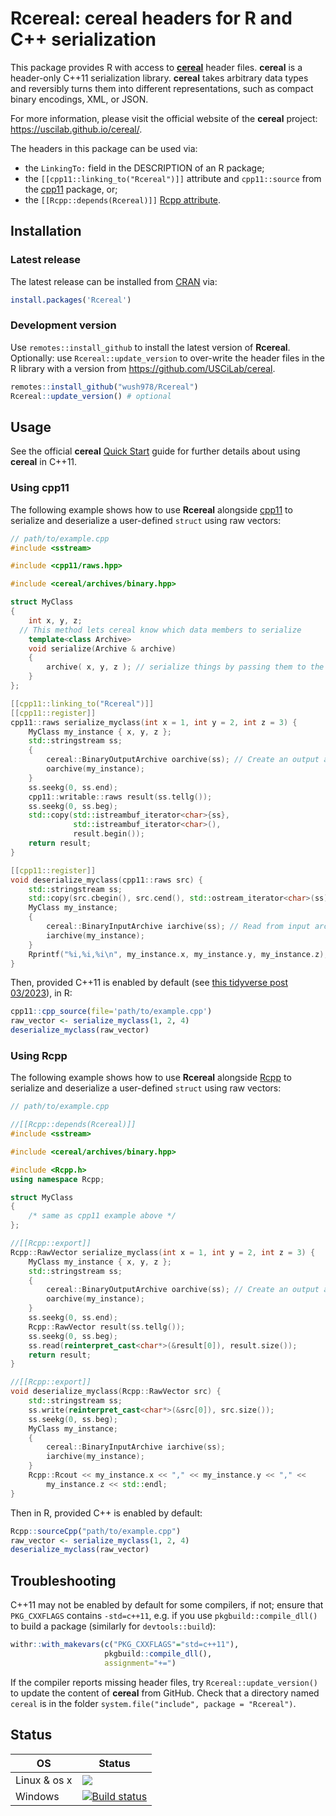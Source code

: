 # Rcereal: cereal headers for R and C++ serialization

This package provides R with access to [__cereal__][cereal_gh] header files.
__cereal__ is a header-only C++11 serialization library. __cereal__ takes
arbitrary data types and reversibly turns them into different representations,
such as compact binary encodings, XML, or JSON.

For more information, please visit the official website of the __cereal__
project: <https://uscilab.github.io/cereal/>.

[cereal_gh]: https://uscilab.github.io/cereal/

The headers in this package can be used via:

-   the `LinkingTo:` field in the DESCRIPTION of an R package;
-   the `[[cpp11::linking_to("Rcereal")]]` attribute and `cpp11::source` from
    the [cpp11][cpp11_url] package, or;
-   the `[[Rcpp::depends(Rcereal)]]` [Rcpp attribute][rcpp_attributes_vignette].

[cpp11_url]: https://cpp11.r-lib.org
[rcpp_attributes_vignette]: https://cran.r-project.org/package=Rcpp/vignettes/Rcpp-attributes.pdf


## Installation

### Latest release

The latest release can be installed from [CRAN][rcereal_cran] via:

```r
install.packages('Rcereal')
```

[rcereal_cran]: https://CRAN.R-project.org/package=Rcereal


### Development version

Use `remotes::install_github` to install the latest version of __Rcereal__.
Optionally: use `Rcereal::update_version` to over-write the header files in the
R library with a version from <https://github.com/USCiLab/cereal>.

```r
remotes::install_github("wush978/Rcereal")
Rcereal::update_version() # optional
```


## Usage

See the official __cereal__ [Quick Start][cereal_quick_start_doc] guide for
further details about using __cereal__ in C++11.

[cereal_quick_start_doc]: https://uscilab.github.io/cereal/quickstart.html


### Using cpp11

The following example shows how to use __Rcereal__ alongside [cpp11][cpp11_url]
to serialize and deserialize a user-defined `struct` using raw vectors:

```cpp
// path/to/example.cpp
#include <sstream>

#include <cpp11/raws.hpp>

#include <cereal/archives/binary.hpp>

struct MyClass
{
    int x, y, z;
  // This method lets cereal know which data members to serialize
    template<class Archive>
    void serialize(Archive & archive)
    {
        archive( x, y, z ); // serialize things by passing them to the archive
    }
};

[[cpp11::linking_to("Rcereal")]]
[[cpp11::register]]
cpp11::raws serialize_myclass(int x = 1, int y = 2, int z = 3) {
    MyClass my_instance { x, y, z };
    std::stringstream ss;
    {
        cereal::BinaryOutputArchive oarchive(ss); // Create an output archive
        oarchive(my_instance);
    }
    ss.seekg(0, ss.end);
    cpp11::writable::raws result(ss.tellg());
    ss.seekg(0, ss.beg);
    std::copy(std::istreambuf_iterator<char>{ss},
              std::istreambuf_iterator<char>(),
              result.begin());
    return result;
}

[[cpp11::register]]
void deserialize_myclass(cpp11::raws src) {
    std::stringstream ss;
    std::copy(src.cbegin(), src.cend(), std::ostream_iterator<char>(ss));
    MyClass my_instance;
    {
        cereal::BinaryInputArchive iarchive(ss); // Read from input archive
        iarchive(my_instance);
    }
    Rprintf("%i,%i,%i\n", my_instance.x, my_instance.y, my_instance.z);
}
```

Then, provided C++11 is enabled by default (see [this tidyverse
post 03/2023][tidyverse_post_03_2023]), in R:

```r
cpp11::cpp_source(file='path/to/example.cpp')
raw_vector <- serialize_myclass(1, 2, 4)
deserialize_myclass(raw_vector)
```

[tidyverse_post_03_2023]: https://www.tidyverse.org/blog/2023/03/cran-checks-compiled-code/


### Using Rcpp

The following example shows how to use __Rcereal__ alongside [Rcpp][rcpp_cran]
to serialize and deserialize a user-defined `struct` using raw vectors:

```cpp
// path/to/example.cpp

//[[Rcpp::depends(Rcereal)]]
#include <sstream>

#include <cereal/archives/binary.hpp>

#include <Rcpp.h>
using namespace Rcpp;

struct MyClass
{
    /* same as cpp11 example above */
};

//[[Rcpp::export]]
Rcpp::RawVector serialize_myclass(int x = 1, int y = 2, int z = 3) {
    MyClass my_instance { x, y, z };
    std::stringstream ss;
    {
        cereal::BinaryOutputArchive oarchive(ss); // Create an output archive
        oarchive(my_instance);
    }
    ss.seekg(0, ss.end);
    Rcpp::RawVector result(ss.tellg());
    ss.seekg(0, ss.beg);
    ss.read(reinterpret_cast<char*>(&result[0]), result.size());
    return result;
}

//[[Rcpp::export]]
void deserialize_myclass(Rcpp::RawVector src) {
    std::stringstream ss;
    ss.write(reinterpret_cast<char*>(&src[0]), src.size());
    ss.seekg(0, ss.beg);
    MyClass my_instance;
    {
        cereal::BinaryInputArchive iarchive(ss);
        iarchive(my_instance);
    }
    Rcpp::Rcout << my_instance.x << "," << my_instance.y << "," <<
        my_instance.z << std::endl;
}
```

Then in R, provided C++ is enabled by default:

```r
Rcpp::sourceCpp("path/to/example.cpp")
raw_vector <- serialize_myclass(1, 2, 4)
deserialize_myclass(raw_vector)
```

[rcpp_cran]: https://cran.r-project.org/package=Rcpp


## Troubleshooting

C++11 may not be enabled by default for some compilers, if not; ensure that
`PKG_CXXFLAGS` contains `-std=c++11`, e.g. if you use `pkgbuild::compile_dll()`
to build a package (similarly for `devtools::build`):

```r
withr::with_makevars(c("PKG_CXXFLAGS"="std=c++11"),
                     pkgbuild::compile_dll(),
                     assignment="+=")
```

If the compiler reports missing header files, try `Rcereal::update_version()` to
update the content of __cereal__ from GitHub. Check that a directory named
`cereal` is in the folder  `system.file("include", package = "Rcereal")`.


## Status

OS     |  Status
-------|-------------
Linux & os x |[![](https://travis-ci.org/wush978/Rcereal.svg?branch=master)](https://app.travis-ci.com/wush978/Rcereal/branches)
Windows|[![Build status](https://ci.appveyor.com/api/projects/status/yjmrqa3yn70qf2q0/branch/master?svg=true)](https://ci.appveyor.com/project/wush978/rcereal/branch/master)
